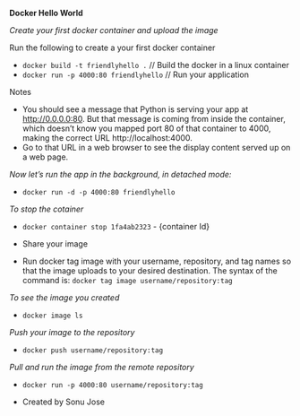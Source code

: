 **Docker Hello World**

*Create your first docker container and upload the image*

Run the following to create a your first docker container

- `docker build -t friendlyhello .` // Build the docker in a linux container
- `docker run -p 4000:80 friendlyhello` // Run your application

Notes
- You should see a message that Python is serving your app at http://0.0.0.0:80. But that message is coming from inside the        container, which doesn’t know you mapped port 80 of that container to 4000, making the correct URL http://localhost:4000.
- Go to that URL in a web browser to see the display content served up on a web page.


*Now let’s run the app in the background, in detached mode:*

- `docker run -d -p 4000:80 friendlyhello`

*To stop the cotainer*

- `docker container stop 1fa4ab2323` - {container Id}

* Share your image

- Run docker tag image with your username, repository, and tag names so that the image uploads to your desired destination. The    syntax of the command is: `docker tag image username/repository:tag`

*To see the image you created*
- `docker image ls`

*Push your image to the repository*
- `docker push username/repository:tag`

*Pull and run the image from the remote repository*
- `docker run -p 4000:80 username/repository:tag`


* Created by Sonu Jose
